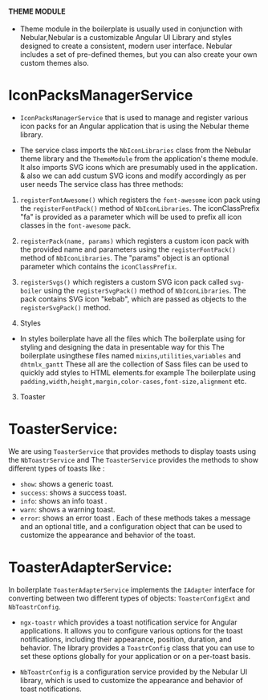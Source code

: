#### THEME MODULE

- Theme module in the boilerplate is usually used in conjunction with Nebular,Nebular is a customizable Angular UI Library and styles designed to create a consistent, modern user interface. Nebular includes a set of pre-defined themes, but you can also create your own custom themes also.

# IconPacksManagerService

- `IconPacksManagerService` that is used to manage and register various icon packs for an Angular application that is using the Nebular theme library.

- The service class imports the `NbIconLibraries` class from the Nebular theme library and the `ThemeModule` from
  the application's theme module. It also imports SVG icons which are presumably used in the application. & also we can add custum SVG icons and modify accordingly as per user needs
  The service class has three methods:

1. `registerFontAwesome()` which registers the `font-awesome` icon pack using the `registerFontPack()` method of
   `NbIconLibraries`. The iconClassPrefix "fa" is provided as a parameter which will be used to prefix all icon classes in the `font-awesome` pack.

2. `registerPack(name, params)` which registers a custom icon pack with the provided name and parameters using
   the `registerFontPack()` method of `NbIconLibraries`. The "params" object is an optional parameter which contains the `iconClassPrefix`.

3. `registerSvgs()` which registers a custom SVG icon pack called `svg-boiler` using the `registerSvgPack()`
   method of `NbIconLibraries`. The pack contains SVG icon "kebab", which are passed as objects to the `registerSvgPack()` method.

4. Styles

- In styles boilerplate have all the files which The boilerplate using for styling and designing the data 
  in presentable way for this The boilerplate usingthese files named `mixins`,`utilities`,`variables` and `dhtmlx_gantt` These all are the collection of Sass files can be used to quickly add styles to HTML elements.for example The boilerplate using `padding,width,height,margin,color-cases,font-size,alignment` etc.

3. Toaster

# ToasterService:

We are using `ToasterService` that provides methods to display toasts using the `NbToastrService` and
The `ToasterService` provides the methods to show different types of toasts like :
- `show`: shows a generic toast.
- `success`: shows a success toast.
- `info`: shows an info toast .
- `warn`: shows a warning toast.
- `error`: shows an error toast .
  Each of these methods takes a message and an optional title, and a configuration object that can be used to customize the appearance and behavior of the toast.

# ToasterAdapterService:

In boilerplate `ToasterAdapterService` implements the `IAdapter` interface for converting between two different types of objects: `ToasterConfigExt` and `NbToastrConfig`.

- `ngx-toastr` which provides a toast notification service for Angular applications. It allows you to configure various options for the toast notifications, including their appearance, position, duration, and behavior. The library provides a `ToastrConfig` class that you can use to set these options globally for your application or on a per-toast basis.

- `NbToastrConfig` is a configuration service provided by the Nebular UI library, which is used to customize the appearance and behavior of toast notifications.
